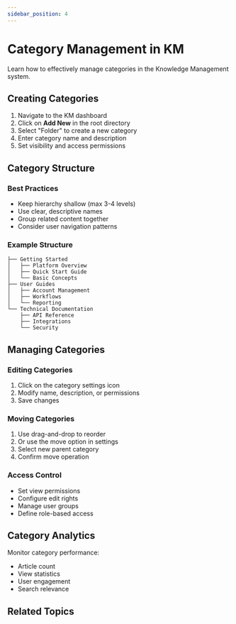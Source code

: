 ```yaml
---
sidebar_position: 4
---
```


# Category Management in KM

Learn how to effectively manage categories in the Knowledge Management system.

## Creating Categories

1. Navigate to the KM dashboard
2. Click on **Add New** in the root directory
3. Select "Folder" to create a new category
4. Enter category name and description
5. Set visibility and access permissions

## Category Structure

### Best Practices
- Keep hierarchy shallow (max 3-4 levels)
- Use clear, descriptive names
- Group related content together
- Consider user navigation patterns

### Example Structure
```
├── Getting Started
│   ├── Platform Overview
│   ├── Quick Start Guide
│   └── Basic Concepts
├── User Guides
│   ├── Account Management
│   ├── Workflows
│   └── Reporting
└── Technical Documentation
    ├── API Reference
    ├── Integrations
    └── Security
```

## Managing Categories

### Editing Categories
1. Click on the category settings icon
2. Modify name, description, or permissions
3. Save changes

### Moving Categories
1. Use drag-and-drop to reorder
2. Or use the move option in settings
3. Select new parent category
4. Confirm move operation

### Access Control
- Set view permissions
- Configure edit rights
- Manage user groups
- Define role-based access

## Category Analytics

Monitor category performance:
- Article count
- View statistics
- User engagement
- Search relevance

## Related Topics
